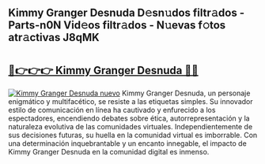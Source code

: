 ## Kimmy Granger Desnuda D𝚎sn𝚞dos filtr𝚊dos - Parts-n0N Vid𝚎os filtr𝚊dos - N𝚞evas f𝚘tos atr𝚊ctivas J8qMK

# <h2><a href="http://mb980ok.tromn.icu/?c=Kimmy+Granger+Desnuda">🔗👉👉👉 Kimmy Granger Desnuda 🔗🔗</a></h2>

[![Kimmy Granger Desnuda nuevo](https://i.imgur.com/pEAQMta.gif)](http://mb980ok.tromn.icu/?c=Kimmy+Granger+Desnuda)
Kimmy Granger Desnuda, un personaje enigmático y multifacético, se resiste a las etiquetas simples. Su innovador estilo de comunicación en línea ha cautivado y enfurecido a los espectadores, encendiendo debates sobre ética, autorrepresentación y la naturaleza evolutiva de las comunidades virtuales. Independientemente de sus decisiones futuras, su huella en la comunidad virtual es imborrable. Con una determinación inquebrantable y un encanto innegable, el impacto de Kimmy Granger Desnuda en la comunidad digital es inmenso.
